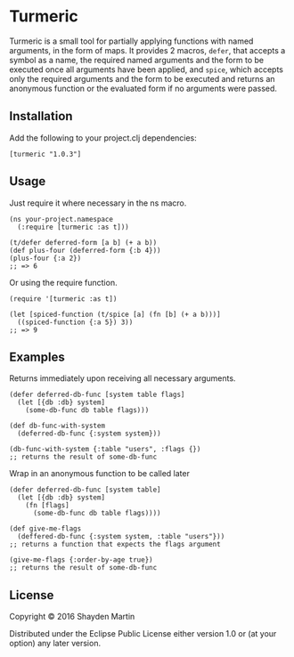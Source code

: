 # Turmeric

Turmeric is a small tool for partially applying functions with named arguments,
in the form of maps. It provides 2 macros, `defer`, that accepts a symbol as a name,
the required named arguments and the form to be executed once all arguments
have been applied, and `spice`, which accepts only the required arguments and the
form to be executed and returns an anonymous function or the evaluated form if no
arguments were passed.

## Installation

Add the following to your project.clj dependencies:
```
[turmeric "1.0.3"]
```

## Usage

Just require it where necessary in the ns macro.
```
(ns your-project.namespace
  (:require [turmeric :as t]))

(t/defer deferred-form [a b] (+ a b))
(def plus-four (deferred-form {:b 4}))
(plus-four {:a 2})
;; => 6
```

Or using the require function.
```
(require '[turmeric :as t])

(let [spiced-function (t/spice [a] (fn [b] (+ a b)))]
  ((spiced-function {:a 5}) 3))
;; => 9
```

## Examples

Returns immediately upon receiving all necessary arguments.
```
(defer deferred-db-func [system table flags]
  (let [{db :db} system]
    (some-db-func db table flags)))

(def db-func-with-system
  (deferred-db-func {:system system}))

(db-func-with-system {:table "users", :flags {})
;; returns the result of some-db-func
```

Wrap in an anonymous function to be called later
```
(defer deferred-db-func [system table]
  (let [{db :db} system]
    (fn [flags]
      (some-db-func db table flags))))

(def give-me-flags
  (deffered-db-func {:system system, :table "users"}))
;; returns a function that expects the flags argument

(give-me-flags {:order-by-age true})
;; returns the result of some-db-func
```

## License

Copyright © 2016 Shayden Martin

Distributed under the Eclipse Public License either version 1.0 or (at
your option) any later version.
